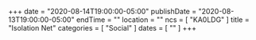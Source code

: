 +++
date = "2020-08-14T19:00:00-05:00"
publishDate = "2020-08-13T19:00:00-05:00"
endTime = ""
location = ""
ncs = [ "KA0LDG" ]
title = "Isolation Net"
categories = [ "Social" ]
dates = [ "" ]
+++
